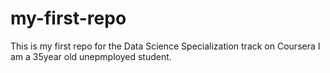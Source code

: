 my-first-repo
=============

This is my first repo for the Data Science Specialization track on Coursera
I am a 35year old unepmployed student.
